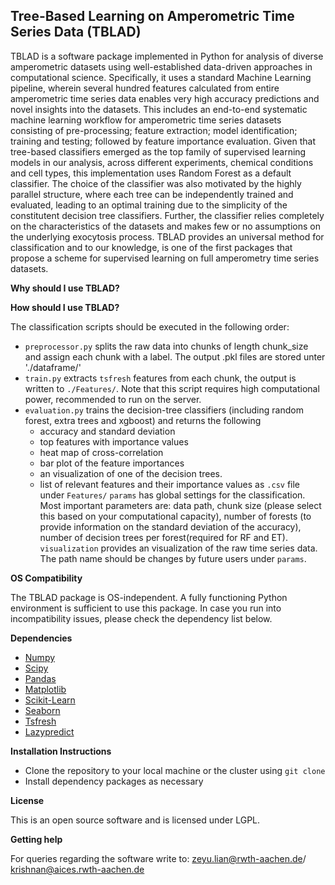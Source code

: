 ## Tree-Based Learning on Amperometric Time Series Data (TBLAD)

TBLAD is a software package implemented in Python for analysis of diverse amperometric datasets using well-established data-driven approaches in computational science. Specifically, it uses a standard Machine Learning pipeline, wherein several hundred features calculated from entire amperometric time series data enables very high accuracy predictions and novel insights into the datasets. This includes an end-to-end systematic machine learning workflow for amperometric time series datasets consisting of pre-processing; feature extraction; model identification; training and testing; followed by feature importance evaluation. Given that tree-based classifiers emerged as the top family of supervised learning models in our analysis, across different experiments, chemical conditions and cell types, this implementation uses Random Forest as a default classifier. The choice of the classifier was also motivated by the highly parallel structure, where each tree can be independently trained and evaluated, leading to an optimal training due to the simplicity of the constitutent decision tree classifiers. Further, the classifier relies completely on the characteristics of the datasets and makes few or no assumptions on the underlying exocytosis process. TBLAD provides an universal method for classification and to our knowledge, is one of the first packages that propose a scheme for supervised learning on full amperometry time series datasets.

**Why should I use TBLAD?**


**How should I use TBLAD?**

The classification scripts should be executed in the following order:

* `preprocessor.py` splits the raw data into chunks of length chunk_size and assign each chunk with a label. The output .pkl files are stored unter './dataframe/'
* `train.py` extracts `tsfresh` features from each chunk, the output is written to `./Features/`. Note that this script requires high computational power, recommended to run on the server.
* `evaluation.py` trains the decision-tree classifiers (including random forest, extra trees and xgboost) and returns the following
   * accuracy and standard deviation
   * top features with importance values
   * heat map of cross-correlation
   * bar plot of the feature importances
   * an visualization of one of the decision trees. 
   * list of relevant features and their importance values as `.csv` file under `Features/` 
`params` has  global settings for the classification. Most important parameters are: data path, chunk size (please select this based on your computational capacity), number of forests (to provide information on the standard deviation of the accuracy), number of decision trees per forest(required for RF and ET). `visualization` provides an visualization of the raw time series data. The path name should be changes by future users under `params`.
   
**OS Compatibility**

The TBLAD package is OS-independent. A fully functioning Python environment is sufficient to use this package. In case you run into incompatibility issues, please check the dependency list below.

**Dependencies**

* [Numpy](https://numpy.org/install/)
* [Scipy](https://scipy.org/install/)
* [Pandas](https://pypi.org/project/pandas/)
* [Matplotlib](https://matplotlib.org/stable/users/installing/index.html)
* [Scikit-Learn](https://scikit-learn.org/stable/)
* [Seaborn](https://seaborn.pydata.org/installing.html)
* [Tsfresh](https://tsfresh.readthedocs.io/en/latest/)
* [Lazypredict](https://pypi.org/project/lazypredict/)

**Installation Instructions**

* Clone the repository to your local machine or the cluster using `git clone `
* Install dependency packages as necessary

**License**

This is an open source software and is licensed under LGPL.

**Getting help**

For queries regarding the software write to: zeyu.lian@rwth-aachen.de/ krishnan@aices.rwth-aachen.de

